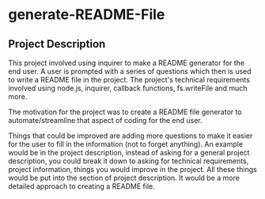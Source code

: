 # generate-README-File

## Project Description

This project involved using inquirer to make a README generator for the end user. A user is prompted with a series of questions which then is used to write a README file in the project. The project's technical requirements involved using node.js, inquirer, callback functions, fs.writeFile and much more. 

The motivation for the project was to create a README file generator to automate/streamline that aspect of coding for the end user. 

Things that could be improved are adding more questions to make it easier for the user to fill in the information (not to forget anything). An example would be in the project description, instead of asking for a general project description, you could break it down to asking for technical requirements, project information, things you would improve in the project. All these things would be put into the section of project description. It would be a more detailed approach to creating a README file.


##

##

##

##

##

##